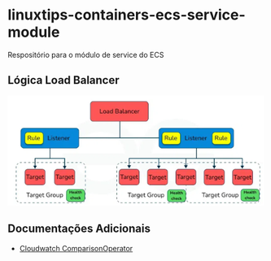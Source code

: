 # linuxtips-containers-ecs-service-module
Respositório para o módulo de service do ECS

## Lógica Load Balancer

![Load Balancer](/docs/lb.png)

## Documentações Adicionais

- [Cloudwatch ComparisonOperator](https://docs.aws.amazon.com/AmazonCloudWatch/latest/APIReference/API_MetricAlarm.html)
